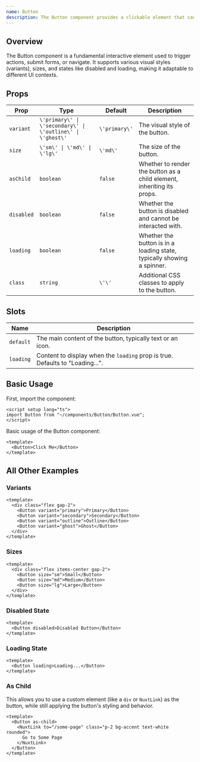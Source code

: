 ```yaml
---
name: Button
description: The Button component provides a clickable element that can be used to trigger actions or navigate.
---
```


## Overview

The Button component is a fundamental interactive element used to trigger actions, submit forms, or navigate. It supports various visual styles (variants), sizes, and states like disabled and loading, making it adaptable to different UI contexts.

## Props

| Prop       | Type                                                       | Default       | Description                                                            |
| ---------- | ---------------------------------------------------------- | ------------- | ---------------------------------------------------------------------- |
| `variant`  | `\'primary\' \| \'secondary\' \| \'outline\' \| \'ghost\'` | `\'primary\'` | The visual style of the button.                                        |
| `size`     | `\'sm\' \| \'md\' \| \'lg\'`                               | `\'md\'`      | The size of the button.                                                |
| `asChild`  | `boolean`                                                  | `false`       | Whether to render the button as a child element, inheriting its props. |
| `disabled` | `boolean`                                                  | `false`       | Whether the button is disabled and cannot be interacted with.          |
| `loading`  | `boolean`                                                  | `false`       | Whether the button is in a loading state, typically showing a spinner. |
| `class`    | `string`                                                   | `\'\'`        | Additional CSS classes to apply to the button.                         |

## Slots

| Name      | Description                                                                   |
| --------- | ----------------------------------------------------------------------------- |
| `default` | The main content of the button, typically text or an icon.                    |
| `loading` | Content to display when the `loading` prop is true. Defaults to "Loading...". |

## Basic Usage

First, import the component:

```vue
<script setup lang="ts">
import Button from "~/components/Button/Button.vue";
</script>
```

Basic usage of the Button component:

```vue
<template>
  <Button>Click Me</Button>
</template>
```

## All Other Examples

### Variants

```vue
<template>
  <div class="flex gap-2">
    <Button variant="primary">Primary</Button>
    <Button variant="secondary">Secondary</Button>
    <Button variant="outline">Outline</Button>
    <Button variant="ghost">Ghost</Button>
  </div>
</template>
```

### Sizes

```vue
<template>
  <div class="flex items-center gap-2">
    <Button size="sm">Small</Button>
    <Button size="md">Medium</Button>
    <Button size="lg">Large</Button>
  </div>
</template>
```

### Disabled State

```vue
<template>
  <Button disabled>Disabled Button</Button>
</template>
```

### Loading State

```vue
<template>
  <Button loading>Loading...</Button>
</template>
```

### As Child

This allows you to use a custom element (like a `div` or `NuxtLink`) as the button, while still applying the button\'s styling and behavior.

```vue
<template>
  <Button as-child>
    <NuxtLink to="/some-page" class="p-2 bg-accent text-white rounded">
      Go to Some Page
    </NuxtLink>
  </Button>
</template>
```
